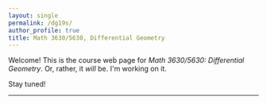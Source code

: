 ```yaml
---
layout: single
permalink: /dg19s/
author_profile: true
title: Math 3630/5630, Differential Geometry
---
```


Welcome! This is the course web page for _Math 3630/5630: Differential Geometry_. Or, rather, it *will* be. I'm working on it.

Stay tuned!

---
